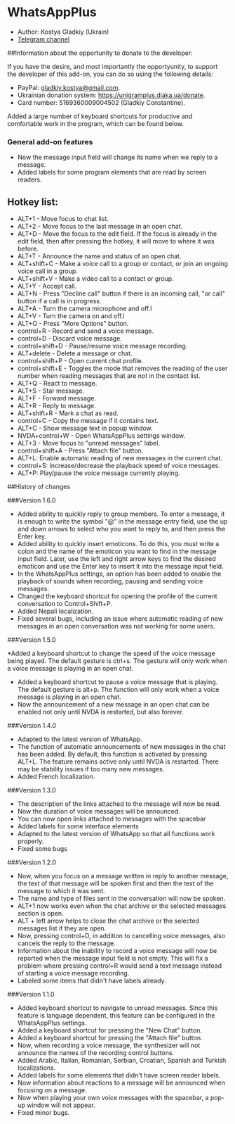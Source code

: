 # WhatsAppPlus

* Author: Kostya Gladkiy (Ukrain)
* [Telegram channel](https://t.me/unigramPlus)

##Information about the opportunity to donate to the developer:

If you have the desire, and most importantly the opportyunity, to support the developer of this add-on, you can do so using the following details:

* PayPal: gladkiy.kostya@gmail.com.
* Ukrainian donation system: https://unigramplus.diaka.ua/donate.
* Card number: 5169360009004502 (Gladkiy Constantine).

Added a large number of keyboard shortcuts for productive and comfortable work in the program, which can be found below.

### General add-on features

* Now the message input field will change its name when we reply to a message.
* Added labels for some program elements that are read by screen readers.

## Hotkey list:

* ALT+1 - Move focus to chat list.
* ALT+2 - Move focus to the last message in an open chat.
* ALT+D - Move the focus to the edit field. If the focus is already in the edit field, then after pressing the hotkey, it will move to where it was before.
* ALT+T - Announce the name and status of an open chat.
* ALT+shift+C - Make a voice call to a group or contact, or join an ongoing voice call in a group.
* ALT+shift+V - Make a video call to a contact or group.
* ALT+Y - Accept call.
* ALT+N - Press "Decline call" button  if there is an incoming call, "or call" button if a call is in progress.
* ALT+A - Turn the camera microphone and off.l
* ALT+V - Turn the camera on and off.l
* ALT+O - Press "More Options" button.
* control+R - Record and send a voice message.
* control+D - Discard voice message.
* control+shift+D - Pause/resume voice message recording.
* ALT+delete - Delete a message or chat.
* control+shift+P - Open current chat profile.
* control+shift+E - Toggles the mode that removes the reading of the user number when reading messages that are not in the contact list.
* ALT+Q - React to message.
* ALT+S - Star message.
* ALT+F - Forward message.
* ALT+R - Reply to message.
* ALT+shift+R - Mark a chat as read.
* control+C - Copy the message if it contains text.
* ALT+C - Show message text in popup window.
* NVDA+control+W - Open WhatsAppPlus settings window.
* ALT+3 - Move focus to "unread messages" label.
* control+shift+A - Press "Attach file" button.
* ALT+L: Enable automatic reading of new messages in the current chat.
* control+S: Increase/decrease the playback speed of voice messages.
* ALT+P: Play/pause the voice message currently playing.

##History of changes

###Version 1.6.0

* Added ability to quickly reply to group members. To enter a message, it is enough to write the symbol "@" in the message entry field, use the up and down arrows to select who you want to reply to, and then press the Enter key.
* Added ability to quickly insert emoticons. To do this, you must write a colon and the name of the emoticon you want to find in the message input field. Later, use the left and right arrow keys to find the desired emoticon and use the Enter key to insert it into the message input field.
* In the WhatsAppPlus settings, an option has been added to enable the playback of sounds when recording, pausing and sending voice messages.
* Changed the keyboard shortcut for opening the profile of the current conversation to Control+Shift+P.
* Added Nepali localization.
* Fixed several bugs, including an issue where automatic reading of new messages in an open conversation was not working for some users.

###Version 1.5.0

*Added a keyboard shortcut to change the speed of the voice message being played. The default gesture is ctrl+s. The gesture will only work when a voice message is playing in an open chat.
* Added a keyboard shortcut to pause a voice message that is playing. The default gesture is alt+p. The function will only work when a voice message is playing in an open chat.
* Now the announcement of a new message in an open chat can be enabled not only until NVDA is restarted, but also forever.

###Version 1.4.0

* Adapted to the latest version of WhatsApp.
* The function of automatic announcements of new messages in the chat has been added. By default, this function is activated by pressing ALT+L. The feature remains active only until NVDA is restarted. There may be stability issues if too many new messages.
* Added French localization.

###Version 1.3.0

* The description of the links attached to the message will now be read.
* Now the duration of voice messages will be announced.
* You can now open links attached to messages with the spacebar
* Added labels for some interface elements
* Adapted to the latest version of WhatsApp so that all functions work properly.
* Fixed some bugs

###Version 1.2.0

* Now, when you focus on a message written in reply to another message, the text of that message will be spoken first and then the text of the message to which it was sent.
* The name and type of files sent in the conversation will now be spoken.
* ALT+1 now works even when the chat archive or the selected messages section is open.
* ALT + left arrow helps to close the chat archive or the selected messages list if they are open.
* Now, pressing control+D, in addition to cancelling voice messages, also cancels the reply to the message.
* Information about the inability to record a voice message will now be reported when the message input field is not empty. This will fix a problem where pressing control+R would send a text message instead of starting a voice message recording.
* Labeled some items that didn't have labels already.

###Version 1.1.0

* Added keyboard shortcut to navigate to unread messages. Since this feature is language dependent, this feature can be configured in the WhatsAppPlus settings.
* Added a keyboard shortcut for pressing the "New Chat" button.
* Added a keyboard shortcut for pressing the "Attach file" button.
* Now, when recording a voice message, the synthesizer will not announce the names of the recording control buttons.
* Added Arabic, Italian, Romanian, Serbian, Croatian, Spanish and Turkish localizations.
* Added labels for some elements that didn't have screen reader labels.
* Now information about reactions to a message will be announced when focusing on a message.
* Now when playing your own voice messages with the spacebar, a pop-up window will not appear.
* Fixed minor bugs.